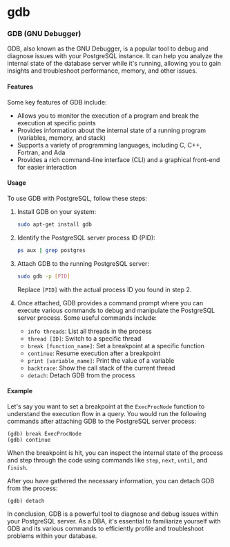 # gdb

### GDB (GNU Debugger)

GDB, also known as the GNU Debugger, is a popular tool to debug and diagnose issues with your PostgreSQL instance. It can help you analyze the internal state of the database server while it's running, allowing you to gain insights and troubleshoot performance, memory, and other issues.

#### Features

Some key features of GDB include:

- Allows you to monitor the execution of a program and break the execution at specific points
- Provides information about the internal state of a running program (variables, memory, and stack)
- Supports a variety of programming languages, including C, C++, Fortran, and Ada
- Provides a rich command-line interface (CLI) and a graphical front-end for easier interaction

#### Usage

To use GDB with PostgreSQL, follow these steps:

1. Install GDB on your system:

   ```sh
   sudo apt-get install gdb
   ```

2. Identify the PostgreSQL server process ID (PID):

   ```sh
   ps aux | grep postgres
   ```

3. Attach GDB to the running PostgreSQL server:

   ```sh
   sudo gdb -p [PID]
   ```

   Replace `[PID]` with the actual process ID you found in step 2.

4. Once attached, GDB provides a command prompt where you can execute various commands to debug and manipulate the PostgreSQL server process. Some useful commands include:

   - `info threads`: List all threads in the process
   - `thread [ID]`: Switch to a specific thread
   - `break [function_name]`: Set a breakpoint at a specific function
   - `continue`: Resume execution after a breakpoint
   - `print [variable_name]`: Print the value of a variable
   - `backtrace`: Show the call stack of the current thread
   - `detach`: Detach GDB from the process

#### Example

Let's say you want to set a breakpoint at the `ExecProcNode` function to understand the execution flow in a query. You would run the following commands after attaching GDB to the PostgreSQL server process:

```
(gdb) break ExecProcNode
(gdb) continue
```

When the breakpoint is hit, you can inspect the internal state of the process and step through the code using commands like `step`, `next`, `until`, and `finish`.

After you have gathered the necessary information, you can detach GDB from the process:

```
(gdb) detach
```

In conclusion, GDB is a powerful tool to diagnose and debug issues within your PostgreSQL server. As a DBA, it's essential to familiarize yourself with GDB and its various commands to efficiently profile and troubleshoot problems within your database.